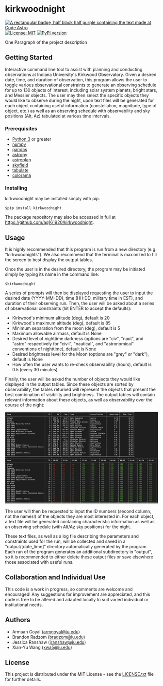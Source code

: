 # kirkwoodnight

[![A rectangular badge, half black half purple containing the text made at Code Astro](https://img.shields.io/badge/Made%20at-Code/Astro-blueviolet.svg)](https://semaphorep.github.io/codeastro/)
[![License: MIT](https://img.shields.io/badge/License-MIT-yellow.svg)](https://opensource.org/licenses/MIT)
[![PyPI version](https://badge.fury.io/py/kirkwoodnight.svg)](https://badge.fury.io/py/kirkwoodnight)

One Paragraph of the project description

## Getting Started

Interactive command line tool to assist with planning and conducting observations at Indiana University's Kirkwood Observatory. Given a desired date, time, and duration of observation, this program allows the user to toggle various observational constraints to generate an observing schedule for up to 130 objects of interest, including solar system planets, bright stars, and Messier objects. The user may then select the specific objects they would like to observe during the night, upon text files will be generated for each object containing useful information (constellation, magnitude, type of object, etc.) as well as an observing schedule with observability and sky positions (Alt, Az) tabulated at various time intervals.

### Prerequisites
- [Python 3](https://www.python.org/downloads/) or greater
- [numpy](https://numpy.org)
- [pandas](https://pandas.pydata.org)
- [astropy](https://www.astropy.org)
- [astroplan](https://astroplan.readthedocs.io/en/latest/#)
- [skyfield](https://rhodesmill.org/skyfield/)
- [tabulate](https://pypi.org/project/tabulate/)
- [colorama](https://pypi.org/project/colorama/)

### Installing

kirkwoodnight may be installed simply with pip:

    $pip install kirkwoodnight

The package repository may also be accessed in full at https://github.com/ag161920/kirkwoodnight.

## Usage

It is highly recommended that this program is run from a new directory (e.g. "kirkwoodnights"). We also recommend that the terminal is maximized to fill the screen to best display the output tables.

Once the user is in the desired directory, the program may be initiated simply by typing its name in the command line:

    $kirkwoodnight

A series of prompts will then be displayed requesting the user to input the desired date (YYYY-MM-DD), time (HH:DD, military time in EST), and duration of their observing run. Then, the user will be asked about a series of observational constraints (hit ENTER to accept the defaults):
- Kirkwood's minimum altitude (deg), default is 20
- Kirkwood's maximum altitude (deg), default is 85
- Minimum separation from the moon (deg), default is 5
- Maximum allowable airmass, default is None
- Desired level of nighttime darkness (options are "civ", "naut", and "astro" respectively for "civil", "nautical", and "astronomical" conventions of nighttime), default is None
- Desired brightness level for the Moon (options are "grey" or "dark"), default is None
- How often the user wants to re-check observability (hours), default is 0.5 (every 30 minutes)

Finally, the user will be asked the number of objects they would like displayed in the output tables. Since these objects are sorted by observability, the tables returned will represent the objects that present the best combination of visibility and brightness. The output tables will contain relevant information about these objects, as well as observability over the course of the night:

![Example output tables.](kirkwoodnight_output_example.png)

The user will then be requested to input the ID numbers (second column, not the names!) of the objects they are most interested in. For each object, a text file will be generated containing characteristic information as well as an observing schedule (with Alt/Az sky positions) for the night. 

These text files, as well as a log file describing the parameters and constraints used for the run, will be collected and saved in a 
"output/[date_time]" directory automatically generated by the program. Each run of the program generates an additional subdirectory in "output", so it is recommended to either delete these output files or save elsewhere those associated with useful runs. 

## Collaboration and Individual Use
This code is a work in progress, so comments are welcome and encouraged! Any suggestions for improvement are appreciated, and this code is free to be altered and adapted locally to suit varied individual or institutional needs.


## Authors
  - Armaan Goyal (armgoyal@iu.edu)
  - Brandon Radzom (bradzom@iu.edu)
  - Jessica Ranshaw (jranshaw@iu.edu)
  - Xian-Yu Wang (xwa5@iu.edu)

## License

This project is distributed under the MIT License - see the [LICENSE.txt](LICENSE.txt) file for further
details.


